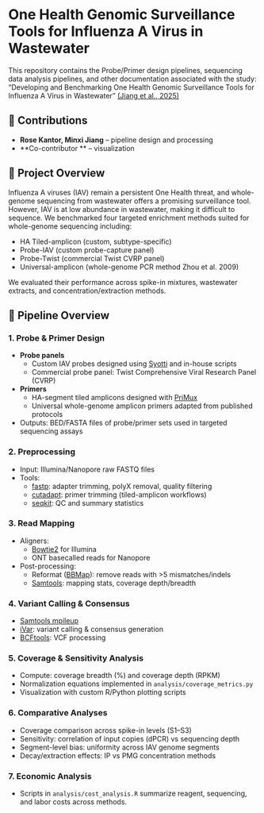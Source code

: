 # One Health Genomic Surveillance Tools for Influenza A Virus in Wastewater
This repository contains the Probe/Primer design pipelines, sequencing data analysis pipelines, and other documentation associated with the study:
“Developing and Benchmarking One Health Genomic Surveillance Tools for Influenza A Virus in Wastewater” [(Jiang et al., 2025)](https://doi.org/10.1101/2025.09.19.676942)
## 👥 Contributions
- **Rose Kantor, Minxi Jiang** – pipeline design and processing 
- **Co-contributor ** – visualization  

## 📄 Project Overview

Influenza A viruses (IAV) remain a persistent One Health threat, and whole-genome sequencing from wastewater offers a promising surveillance tool. However, IAV is at low abundance in wastewater, making it difficult to sequence. 
We benchmarked four targeted enrichment methods suited for whole-genome sequencing including:
- HA Tiled-amplicon (custom, subtype-specific)
- Probe-IAV (custom probe-capture panel)
- Probe-Twist (commercial Twist CVRP panel)
- Universal-amplicon (whole-genome PCR method Zhou et al. 2009)

We evaluated their performance across spike-in mixtures, wastewater extracts, and concentration/extraction methods.

## 🔬 Pipeline Overview

### 1. Probe & Primer Design
- **Probe panels**  
  - Custom IAV probes designed using [Syotti](https://github.com/jnalanko/syotti) and in-house scripts  
  - Commercial probe panel: Twist Comprehensive Viral Research Panel (CVRP)  
- **Primers**  
  - HA-segment tiled amplicons designed with [PriMux](https://pubmed.ncbi.nlm.nih.gov/25157264/)  
  - Universal whole-genome amplicon primers adapted from published protocols  
- Outputs: BED/FASTA files of probe/primer sets used in targeted sequencing assays  

### 2. Preprocessing
- Input: Illumina/Nanopore raw FASTQ files  
- Tools:  
  - [fastp](https://github.com/OpenGene/fastp): adapter trimming, polyX removal, quality filtering  
  - [cutadapt](https://cutadapt.readthedocs.io/): primer trimming (tiled-amplicon workflows)  
  - [seqkit](https://bioinf.shenwei.me/seqkit/): QC and summary statistics  

### 3. Read Mapping
- Aligners:  
  - [Bowtie2](https://github.com/BenLangmead/bowtie2) for Illumina  
  - ONT basecalled reads for Nanopore  
- Post-processing:  
  - Reformat ([BBMap](https://jgi.doe.gov/data-and-tools/bbtools/)): remove reads with >5 mismatches/indels  
  - [Samtools](http://www.htslib.org/): mapping stats, coverage depth/breadth  

### 4. Variant Calling & Consensus
- [Samtools mpileup](http://www.htslib.org/doc/samtools.html)  
- [iVar](https://github.com/andersen-lab/ivar): variant calling & consensus generation  
- [BCFtools](http://samtools.github.io/bcftools/): VCF processing  

### 5. Coverage & Sensitivity Analysis
- Compute: coverage breadth (%) and coverage depth (RPKM)  
- Normalization equations implemented in `analysis/coverage_metrics.py`  
- Visualization with custom R/Python plotting scripts  

### 6. Comparative Analyses
- Coverage comparison across spike-in levels (S1–S3)  
- Sensitivity: correlation of input copies (dPCR) vs sequencing depth  
- Segment-level bias: uniformity across IAV genome segments  
- Decay/extraction effects: IP vs PMG concentration methods  

### 7. Economic Analysis
- Scripts in `analysis/cost_analysis.R` summarize reagent, sequencing, and labor costs across methods.  
